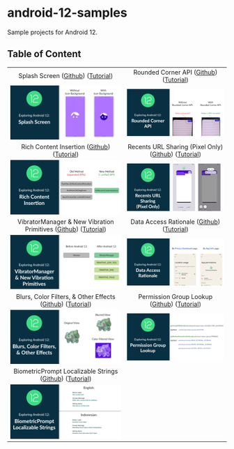 # android-12-samples

Sample projects for Android 12.

## Table of Content

| | |
| :-: | :-: |
| Splash Screen ([Github](/splash-screen)) ([Tutorial](https://yggr.medium.com/exploring-android-12-splash-screen-21f88cc8e8f8)) | Rounded Corner API ([Github](/rounded-corners)) ([Tutorial](https://yggr.medium.com/exploring-android-12-rounded-corner-api-a09ae1e8c528)) |
| <img src="splash-screen/screenshots/android-12-splash-screen.png" /> | <img src="rounded-corners/screenshots/android-12-rounded-corners.png" /> |
| Rich Content Insertion ([Github](/rich-content-insertion)) ([Tutorial](https://yggr.medium.com/exploring-android-12-rich-content-insertion-328348e3a842)) | Recents URL Sharing (Pixel Only) ([Github](/recent-url-sharing)) ([Tutorial](https://yggr.medium.com/exploring-android-12-recents-url-sharing-pixel-only-5865899caef2)) |
| <img src="rich-content-insertion/screenshots/android-12-rich-content-insertion.png" /> | <img src="recent-url-sharing/screenshots/android-12-recents-url-sharing.png" /> |
| VibratorManager & New Vibration Primitives ([Github](/actuator-effects)) ([Tutorial](https://yggr.medium.com/exploring-android-12-vibratormanager-new-vibration-primitives-e862c95fe938)) | Data Access Rationale ([Github](/data-access-rationale)) ([Tutorial](https://yggr.medium.com/exploring-android-12-data-access-rationale-f0e713e87f96)) |
| <img src="actuator-effects/screenshots/android-12-actuator-effects.png" /> | <img src="data-access-rationale/screenshots/android-12-data-access-rationale.png" /> |
| Blurs, Color Filters, & Other Effects ([Github](/render-effect)) ([Tutorial](https://yggr.medium.com/exploring-android-12-blurs-color-filters-other-effects-34947f0c63a8)) | Permission Group Lookup ([Github](/permission-group-lookup)) ([Tutorial](https://yggr.medium.com/exploring-android-12-permission-group-lookup-60a154ea6da8)) |
| <img src="render-effect/screenshots/android-12-render-effect.png" /> | <img src="permission-group-lookup/screenshots/android-12-permision-group-lookup.png" /> |
| BiometricPrompt Localizable Strings ([Github](/biometricprompt-localizable-strings)) ([Tutorial](https://yggr.medium.com/exploring-android-12-biometricprompt-localizable-strings-a65343766af3)) | |
| <img src="biometricprompt-localizable-strings/screenshots/android-12-biometricprompt-localizable-strings.png" /> | |
